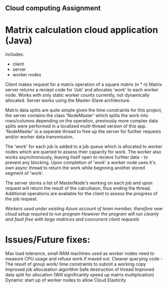 ## Cloud computing Assignment

# Matrix calculation cloud application (Java)

includes:
* client
* server
* worker nodes

Client makes request for a matrix operation of a square matrix (n * n)
Matrix server returns a reciept code for 'Job' and allocates 'work' to each worker node.
Works with only static worker counts currently, not dynamically allocated. Server works 
using the Master-Slave architecture.

Matrix data splits are quite simple given the time constraints for this project, 
the server contains the class 'NodeMaster' which splits the work into rows/columns 
depending on the operation, previously more complex data splits were performed in a
localized multi-thread version of this app. 'NodeMaster' is a seperate thread to 
free up the server for further requests and/or worker data transmission.

The 'work' for each job is added to a job queue which is allocated to worker nodes
which are queried to assess their capacity for work. The worker also works asynchronously, 
leaving itself open to recieve furhter data - to prevent any blocking.
Upon completion of 'work' a worker node uses it's own async thread to return the work 
while begnning another stored segment of 'work'.

The server stores a list of MasterNode's working on each job and upon request will return the 
result of the calcultaion, thus ending the thread. Additional operations are available for the 
client to assess the progress of the job request.

*Workers used under existing Azure account of team member, therefore new cloud setup required to run program*
*However the program will run cleanly and fault free with large matrices and concurrent client requests*

# Issues/Future fixes:
Max load tolerance, small RAM machines used as worker nodes need to measure CPU usage and refuse work if maxed out.
Cleaner querying code - The result of group work/ time constraints to submit a working copy
Improved job allocatation algorithm
Safe destruction of thread
Improved data split for allocation (Will significantly speed up matrix multiplication)
Dynamic start up of worker nodes to allow Cloud Elasticity


